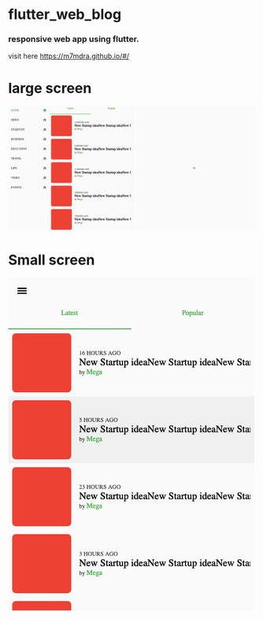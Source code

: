 # flutter_web_blog

### responsive web app using flutter.
visit here https://m7mdra.github.io/#/
# large screen
![enter image description here](https://raw.githubusercontent.com/m7mdra/flutter_web_blog/master/screenshot/big_screen.png)
# Small screen
![enter image description here](https://raw.githubusercontent.com/m7mdra/flutter_web_blog/master/screenshot/small_screen.png)
